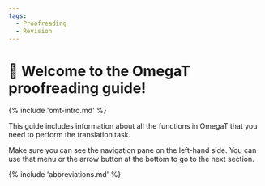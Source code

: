 ```yaml
---
tags:
  - Proofreading
  - Revision
---
```


<!-- # Translation -->

<style>
a.md-footer__link--prev[aria-label^="Previous:"],
.md-nav__icon
{
  display: none !important;
}
</style>

# 👋 Welcome to the OmegaT proofreading guide!

<!-- section: omegat intro -->
{% include 'omt-intro.md' %}

This guide includes information about all the functions in OmegaT that you need to perform the translation task. 

Make sure you can see the navigation pane on the left-hand side. You can use that menu or the arrow button at the bottom to go to the next section.

{% include 'abbreviations.md' %}
